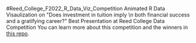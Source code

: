 #Reed_College_F2022_R_Data_Viz_Competition
Animated R Data Visaulization on "Does investment in tuition imply \n both financial success and a gratifying career?"
Best Presentation at Reed College Data Competition
You can learn more about this competition and the winners in [this repo](https://github.com/Reed-Statistics/data-viz-competition-2020).
